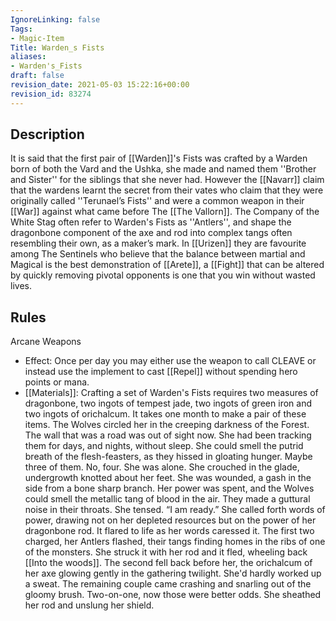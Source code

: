 ```yaml
---
IgnoreLinking: false
Tags:
- Magic-Item
Title: Warden_s Fists
aliases:
- Warden's_Fists
draft: false
revision_date: 2021-05-03 15:22:16+00:00
revision_id: 83274
---
```


## Description
It is said that the first pair of [[Warden]]'s Fists was crafted by a Warden born of both the Vard and the Ushka, she made and named them ''Brother and Sister'' for the siblings that she never had. However the [[Navarr]] claim that the wardens learnt the secret from their vates who claim that they were originally called ''Terunael’s Fists'' and were a common weapon in their [[War]] against what came before The [[The Vallorn]].
The Company of the White Stag often refer to Warden's Fists as ''Antlers'', and shape the dragonbone component of the axe and rod into complex tangs often resembling their own, as a maker’s mark.
In [[Urizen]] they are favourite among The Sentinels who believe that the balance between martial and Magical is the best demonstration of [[Arete]], a [[Fight]] that can be altered by quickly removing pivotal opponents is one that you win without wasted lives.
## Rules
Arcane Weapons
* Effect: Once per day you may either use the weapon to call CLEAVE or instead use the implement to cast [[Repel]] without spending hero points or mana.
* [[Materials]]: Crafting a set of Warden's Fists requires two measures of dragonbone, two ingots of tempest jade, two ingots of green iron and two ingots of orichalcum. It takes one month to make a pair of these items.
The Wolves circled her in the creeping darkness of the Forest. The wall that was a road was out of sight now. She had been tracking them for days, and nights, without sleep. She could smell the putrid breath of the flesh-feasters, as they hissed in gloating hunger. 
Maybe three of them. No, four.
She was alone.
She crouched in the glade, undergrowth knotted about her feet. She was wounded, a gash in the side from a bone sharp branch. Her power was spent, and the Wolves could smell the metallic tang of blood in the air. They made a guttural noise in their throats. She tensed.
“I am ready.” She called forth words of power, drawing not on her depleted resources but on the power of her dragonbone rod. It flared to life as her words caressed it.
The first two charged, her Antlers flashed, their tangs finding homes in the ribs of one of the monsters. She struck it with her rod and it fled,  wheeling back [[Into the woods]]. The second fell back before her, the orichalcum of her axe glowing gently in the gathering twilight. She'd hardly worked up a sweat. 
The remaining couple came crashing and snarling out of the gloomy brush. 
Two-on-one, now those were better odds. She sheathed her rod and unslung her shield.